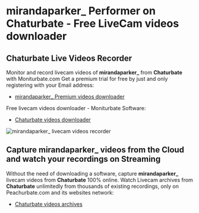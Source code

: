 # mirandaparker_ Performer on Chaturbate - Free LiveCam videos downloader

## Chaturbate Live Videos Recorder

Monitor and record livecam videos of **mirandaparker_** from **Chaturbate** with Moniturbate.com
Get a premium trial for free by just and only registering with your Email address:
* [mirandaparker_ Premium videos downloader](https://moniturbate.com/request-demo-licence-key.html)

Free livecam videos downloader - Moniturbate Software:
* [Chaturbate videos downloader](https://moniturbate.com/moniturbate-download-software.html)

![mirandaparker_ livecam videos recorder](https://peachurnet.com/templates/moniturbate-software.png)


## Capture mirandaparker_ videos from the Cloud and watch your recordings on Streaming

Without the need of downloading a software, capture **mirandaparker_** livecam videos from **Chaturbate** 100% online.
Watch Livecam archives from **Chaturbate** unlimitedly from thousands of existing recordings, only on Peachurbate.com and its websites network:
* [Chaturbate videos archives](https://peachurnet.com/)